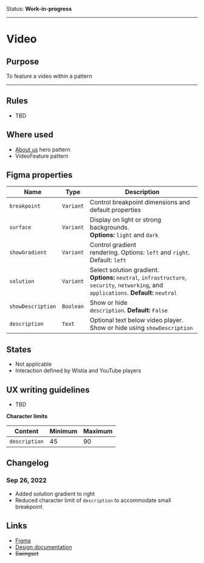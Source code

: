 Status: **Work-in-progress**

---

# Video

## Purpose

To feature a video within a pattern

---

## Rules

- TBD

## Where used

- [About us](https://www.hashicorp.com/about) hero pattern
- VideoFeature pattern

## Figma properties

| Name              | Type      | Description                                                                                                                              |
| ----------------- | --------- | ---------------------------------------------------------------------------------------------------------------------------------------- |
| `breakpoint`      | `Variant` | Control breakpoint dimensions and default properties                                                                                     |
| `surface`         | `Variant` | Display on light or strong backgrounds. **Options:** `light` and `dark`                                                                  |
| `showGradient`    | `Variant` | Control gradient rendering. Options: `left` and `right`. Default: `left`                                                                 |
| `solution`        | `Variant` | Select solution gradient. **Options:** `neutral`, `infrastructure`, `security`, `networking`, and `applications`. **Default:** `neutral` |
| `showDescription` | `Boolean` | Show or hide `description`. **Default:** `False`                                                                                         |
| `description`     | `Text`    | Optional text below video player. Show or hide using `showDescription`                                                                   |

## States

- Not applicable
- Interaction defined by Wistia and YouTube players

## UX writing guidelines

- TBD

**Character limits**

| Content       | Minimum | Maximum |
| ------------- | ------- | ------- |
| `description` | 45      | 90      |

## Changelog

### Sep 26, 2022

- Added solution gradient to right
- Reduced character limit of `description` to accommodate small breakpoint

## Links

- [Figma](https://www.figma.com/file/7cYgDM618stjYUHDqAfRec/branch/qDnReYgTBKGbE2o8TCBMLx/Components?node-id=1707%3A9339)
- [Design documentation](https://hashicorp-wpl-documentation.vercel.app/components/video)
- ~~Swingset~~
